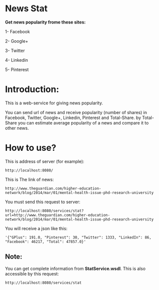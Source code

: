 News Stat
========

<b>Get news popularity frome these sites:</b>

1- Facebook

2- Google+

3- Twitter

4- Linkedin

5- Pinterest


Introduction:
=============

This is a web-service for giving news popularity.

You can send url of news and receive popularity (number of shares) in Facebook, Twitter, Google+, Linkedin, Pinterest
and Total-Share. by Total-Share you can estimate average popularity
of a news and compare it to other news.


How to use?
===========

This is address of server (for example):

    http://localhost:8080/

This is The link of news:

    http://www.theguardian.com/higher-education-network/blog/2014/mar/01/mental-health-issue-phd-research-university

You must send this request to server:

    http://localhost:8080/services/stat?url=http://www.theguardian.com/higher-education-network/blog/2014/mar/01/mental-health-issue-phd-research-university

You will receive a json like this:

    '{"GPlus": 191.0, "Pinterest": 30, "Twitter": 1333, "LinkedIn": 86, "Facebook": 46217, "Total": 47857.0}'


Note:
-----
You can get complete information from <b>StatService.wsdl</b>. This is also accessible by this request:

    http://localhost:8080/services/stat
